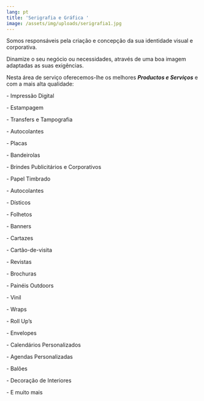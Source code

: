 ```yaml
---
lang: pt
title: 'Serigrafia e Gráfica '
image: /assets/img/uploads/serigrafia1.jpg
---
```

Somos responsáveis pela criação e concepção da sua identidade visual e corporativa.

Dinamize o seu negócio ou necessidades, através de uma boa imagem adaptadas as suas exigências.

Nesta área de serviço oferecemos-lhe os melhores _**Productos e Serviços**_ e com a mais alta qualidade: 

\- Impressão Digital

\- Estampagem 

\- Transfers e Tampografia

\- Autocolantes

\- Placas

\- Bandeirolas 

\- Brindes Publicitários e Corporativos

\- Papel Timbrado

\- Autocolantes

\- Dísticos 

\- Folhetos

\- Banners

\- Cartazes 

\- Cartão-de-visita 

\- Revistas

\- Brochuras 

\- Painéis Outdoors

\- Vinil

\- Wraps

\- Roll Up’s

\- Envelopes

\- Calendários Personalizados

\- Agendas Personalizadas

\- Balões 

\- Decoração de Interiores

\- E muito mais
